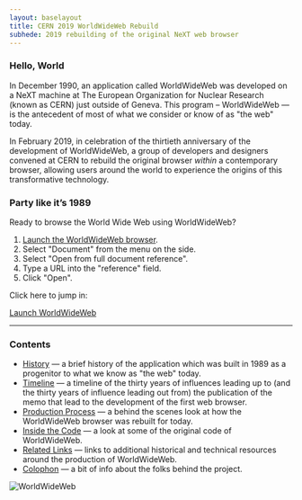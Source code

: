 ```yaml
---
layout: baselayout
title: CERN 2019 WorldWideWeb Rebuild
subhede: 2019 rebuilding of the original NeXT web browser 
---
```


<section>

### Hello, World

In December 1990, an application called WorldWideWeb was developed on a NeXT machine at The European Organization for Nuclear Research (known as CERN) just outside of Geneva. This program – WorldWideWeb — is the antecedent of most of what we consider or know of as "the web" today.

In February 2019, in celebration of the thirtieth anniversary of the development of WorldWideWeb, a group of developers and designers convened at CERN to rebuild the original browser *within* a contemporary browser, allowing users around the world to experience the origins of this transformative technology.

### Party like it’s 1989

Ready to browse the World Wide Web using WorldWideWeb?

1. [Launch the WorldWideWeb browser](/browser).
2. Select "Document" from the menu on the side.
3. Select "Open from full document reference".
4. Type a URL into the "reference" field.
5. Click "Open".

Click here to jump in: 

<a href="/browser" class="button" target="_blank" rel="noopener">Launch WorldWideWeb</a>

---

### Contents

- [History](/history/) — a brief history of the application which was built in 1989 as a progenitor to what we know as "the web" today.
- [Timeline](/timeline/) — a timeline of the thirty years of influences leading up to (and the thirty years of influence leading out from) the publication of the memo that lead to the development of the first web browser. 
- [Production Process](/production/) — a behind the scenes look at how the WorldWideWeb browser was rebuilt for today.
- [Inside the Code](/code/) — a look at some of the original code of WorldWideWeb.
- [Related Links](/related/) — links to additional historical and technical resources around the production of WorldWideWeb.
- [Colophon](/colophon) — a bit of info about the folks behind the project.

</section>

<section>

![WorldWideWeb](/images/www_project.png)

</section>

